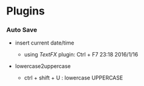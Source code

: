 
# Plugins
### Auto Save


* insert current date/time
    * using *TextFX* plugin: Ctrl + F7  23:18 2016/1/16
    
* lowercase2uppercase
    * ctrl + shift + U  : lowercase  UPPERCASE